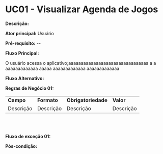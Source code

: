# UC01 - Visualizar Agenda de Jogos

<p><b>Descrição:</b></p>
<p><b>Ator principal:</b> Usuário</p>
<p><b>Pré-requisito:</b> -- </p>
<b>Fluxo Principal:</b><p class = "text-justify"> O usuário acessa o aplicativo;aaaaaaaaaaaaaaaaaaaaaaaaaaaaaaaa a a aaaaaaaaaaaaa aaaaa aaaaaaaaaaaaa aaaaaaaaaaaaa</p>
<p><b>Fluxo Alternativo:</b> </p>

<p><b>Regras de Negócio 01:</b></p>
 
<table class="table table-striped border">
    <tr>
        <td>
            <b>Campo</b>
        </td>
        <td>
            <b>Formato</b>
        </td>
        <td>
            <b>Obrigatoriedade</b>
        </td>
        <td>
            <b>Valor</b>
        </td>
    </tr>
    <tr>
    <td>
        Descrição
    </td>
    <td>
        Descrição
    </td>
    <td>
        Descrição
    </td>
    <td>
        Descrição
    </td>
</table>

<br></br>
<p><b>Fluxo de exceção 01:</b></p>
<p><b>Pós-condição: </b></p>